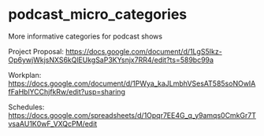 # podcast_micro_categories
More informative categories for podcast shows

Project Proposal: https://docs.google.com/document/d/1LgS5Ikz-Op6ywjWkjsNXS6kQlEUkgSaP3KYsnjx7RR4/edit?ts=589bc99a

Workplan: https://docs.google.com/document/d/1PWya_kaJLmbhVSesAT585soNOwIAfFaHblYCChjfkRw/edit?usp=sharing

Schedules: https://docs.google.com/spreadsheets/d/1Opqr7EE4G_q_y9amqs0CmkGr7TvsaAU1K0wF_VXQcPM/edit
